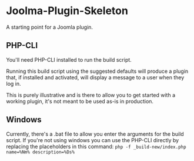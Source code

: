Joolma-Plugin-Skeleton
======================

A starting point for a Joomla plugin.

PHP-CLI
-------

You'll need PHP-CLI installed to run the build script.

Running this build script using the suggested defaults will produce a plugin that, if installed and activated, will display a message to a user when they log in.

This is purely illustrative and is there to allow you to get started with a working plugin, it's not meant to be used as-is in production.


Windows
-------

Currently, there's a .bat file to allow you enter the arguments for the build script.
If you're not using windows you can use the PHP-CLI directly by replacing the placeholders in  this command:
`php -f _build-new/index.php name=%Nm% description=%Ds%`
